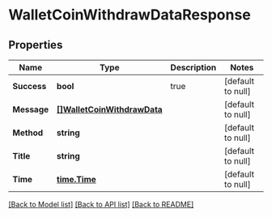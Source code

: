 # WalletCoinWithdrawDataResponse

## Properties
Name | Type | Description | Notes
------------ | ------------- | ------------- | -------------
**Success** | **bool** | true | [default to null]
**Message** | [**[]WalletCoinWithdrawData**](WalletCoinWithdrawData.md) |  | [default to null]
**Method** | **string** |  | [default to null]
**Title** | **string** |  | [default to null]
**Time** | [**time.Time**](time.Time.md) |  | [default to null]

[[Back to Model list]](../README.md#documentation-for-models) [[Back to API list]](../README.md#documentation-for-api-endpoints) [[Back to README]](../README.md)


